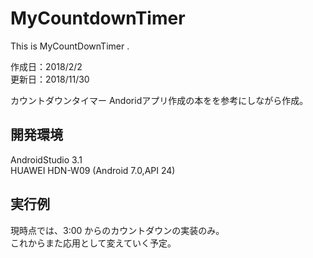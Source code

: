 # MyCountdownTimer
This is MyCountDownTimer .

作成日：2018/2/2  
更新日：2018/11/30

カウントダウンタイマー
Andoridアプリ作成の本をを参考にしながら作成。  

## 開発環境
AndroidStudio 3.1  
HUAWEI HDN-W09 (Android 7.0,API 24)

## 実行例
現時点では、3:00 からのカウントダウンの実装のみ。  
これからまた応用として変えていく予定。  
